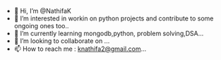- 👋 Hi, I’m @NathifaK
- 👀 I’m interested in workin on python projects and contribute to some ongoing ones too..
- 🌱 I’m currently learning mongodb,python, problem solving,DSA...
- 💞️ I’m looking to collaborate on ...
- 📫 How to reach me : knathifa2@gmail.com...

<!---
NathifaK/NathifaK is a ✨ special ✨ repository because its `README.md` (this file) appears on your GitHub profile.
You can click the Preview link to take a look at your changes.
--->

